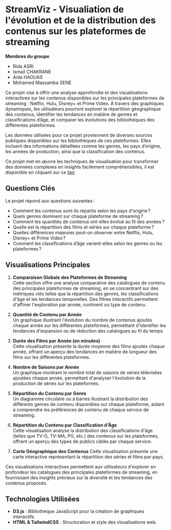 # StreamViz - Visualiation de l'évolution et de la distribution des contenus sur les plateformes de streaming

**Membres du groupe**
- Rida ASRI
- Ismail CHAKRANE
- Aida HAOUAS
- Mohamed Massamba SENE

Ce projet vise à offrir une analyse approfondie et des visualisations interactives sur les contenus disponibles sur les principales plateformes de streaming : Netflix, Hulu, Disney+ et Prime Video. À travers des graphiques dynamiques, les utilisateurs pourront explorer la répartition géographique des contenus, identifier les tendances en matière de genres et classifications d’âge, et comparer les évolutions des bibliothèques des différentes plateformes.

Les données utilisées pour ce projet proviennent de diverses sources publiques disponibles sur les bibliothèques de ces plateformes. Elles incluent des informations détaillées comme les genres, les pays d’origine, les années de production, ainsi que la classification des contenus. 

Ce projet met en œuvre les techniques de visualisation pour transformer des données complexes en insights facilement compréhensibles, il est disponible en cliquant sur ce [lien](https://ismailchakrane.github.io/StreamViz/)

## Questions Clés

Le projet répond aux questions suivantes :
- Comment les contenus sont-ils répartis selon les pays d'origine ?
- Quels genres dominent sur chaque plateforme de streaming ?
- Comment les quantités de contenus ont-elles évolué au fil des années ?
- Quelle est la répartition des films et séries sur chaque plateforme ?
- Quelles différences majeures peut-on observer entre Netflix, Hulu, Disney+ et Prime Video ?
- Comment les classifications d’âge varient-elles selon les genres ou les plateformes ?

## Visualisations Principales

1. **Comparaison Globale des Plateformes de Streaming**  
   Cette section offre une analyse comparative des catalogues de contenu des principales plateformes de streaming, en se concentrant sur des métriques clés telles que la répartition des genres, les classifications d'âge et les tendances temporelles. Des filtres interactifs permettent d'affiner l'exploration par année, continent ou type de contenu.

2. **Quantité de Contenu par Année**  
   Un graphique illustrant l'évolution du nombre de contenus ajoutés chaque année sur les différentes plateformes, permettant d'identifier les tendances d'expansion ou de réduction des catalogues au fil du temps.

3. **Durée des Films par Année (en minutes)**  
   Cette visualisation présente la durée moyenne des films ajoutés chaque année, offrant un aperçu des tendances en matière de longueur des films sur les différentes plateformes.

4. **Nombre de Saisons par Année**  
   Un graphique montrant le nombre total de saisons de séries télévisées ajoutées chaque année, permettant d'analyser l'évolution de la production de séries sur les plateformes.

5. **Répartition du Contenu par Genre**  
   Un diagramme circulaire ou à barres illustrant la distribution des différents genres de contenu disponibles sur chaque plateforme, aidant à comprendre les préférences de contenu de chaque service de streaming.

6. **Répartition du Contenu par Classification d'Âge**  
   Cette visualisation analyse la distribution des classifications d'âge (telles que TV-G, TV-MA, PG, etc.) des contenus sur les plateformes, offrant un aperçu des types de publics ciblés par chaque service.

7. **Carte Géographique des Contenus**
   Cette visualisation présente une carte interactive représentant la répartition des séries et films par pays.

Ces visualisations interactives permettent aux utilisateurs d'explorer en profondeur les catalogues des principales plateformes de streaming, en fournissant des insights précieux sur la diversité et les tendances des contenus proposés. 

## Technologies Utilisées

- **D3.js** : Bibliothèque JavaScript pour la création de graphiques interactifs.
- **HTML & TailwindCSS** : Structuration et style des visualisations web.